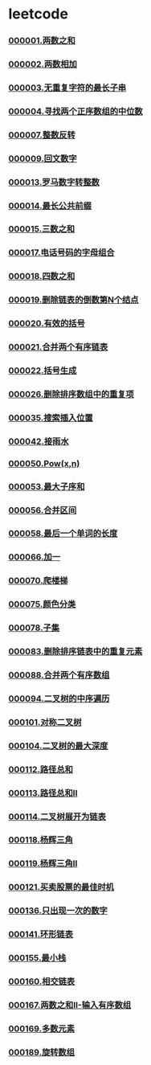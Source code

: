 # leetcode

### [000001.两数之和](https://github.com/vjudge/leetcode/tree/master/000001-000200/000001.两数之和)
### [000002.两数相加](https://github.com/vjudge/leetcode/tree/master/000001-000200/000002.两数相加)
### [000003.无重复字符的最长子串](https://github.com/vjudge/leetcode/tree/master/000001-000200/000003.无重复字符的最长子串)
### [000004.寻找两个正序数组的中位数](https://github.com/vjudge/leetcode/tree/master/000001-000200/000004.寻找两个正序数组的中位数)
### [](https://github.com/vjudge/leetcode/tree/master/000001-000200/)
### [](https://github.com/vjudge/leetcode/tree/master/000001-000200/)
### [000007.整数反转](https://github.com/vjudge/leetcode/tree/master/000001-000200/000007.整数反转)
### [](https://github.com/vjudge/leetcode/tree/master/000001-000200/)
### [000009.回文数字](https://github.com/vjudge/leetcode/tree/master/000001-000200/000009.回文数字)
### [](https://github.com/vjudge/leetcode/tree/master/000001-000200/)
### [](https://github.com/vjudge/leetcode/tree/master/000001-000200/)
### [](https://github.com/vjudge/leetcode/tree/master/000001-000200/)
### [000013.罗马数字转整数](https://github.com/vjudge/leetcode/tree/master/000001-000200/000013.罗马数字转整数)
### [000014.最长公共前缀](https://github.com/vjudge/leetcode/tree/master/000001-000200/000014.最长公共前缀)
### [000015.三数之和](https://github.com/vjudge/leetcode/tree/master/000001-000200/000015.三数之和)
### [](https://github.com/vjudge/leetcode/tree/master/000001-000200/)
### [000017.电话号码的字母组合](https://github.com/vjudge/leetcode/tree/master/000001-000200/000017.电话号码的字母组合)
### [000018.四数之和](https://github.com/vjudge/leetcode/tree/master/000001-000200/000018.四数之和)
### [000019.删除链表的倒数第N个结点](https://github.com/vjudge/leetcode/tree/master/000001-000200/000019.删除链表的倒数第N个结点)
### [000020.有效的括号](https://github.com/vjudge/leetcode/tree/master/000001-000200/000020.有效的括号)
### [000021.合并两个有序链表](https://github.com/vjudge/leetcode/tree/master/000001-000200/000021.合并两个有序链表)
### [000022.括号生成](https://github.com/vjudge/leetcode/tree/master/000001-000200/000022.括号生成)
### [](https://github.com/vjudge/leetcode/tree/master/000001-000200/)
### [](https://github.com/vjudge/leetcode/tree/master/000001-000200/)
### [](https://github.com/vjudge/leetcode/tree/master/000001-000200/)
### [](https://github.com/vjudge/leetcode/tree/master/000001-000200/)
### [000026.删除排序数组中的重复项](https://github.com/vjudge/leetcode/tree/master/000001-000200/000026.删除排序数组中的重复项)
### [](https://github.com/vjudge/leetcode/tree/master/000001-000200/)
### [000035.搜索插入位置](https://github.com/vjudge/leetcode/tree/master/000001-000200/000035.搜索插入位置)
### [](https://github.com/vjudge/leetcode/tree/master/000001-000200/)
### [](https://github.com/vjudge/leetcode/tree/master/000001-000200/)
### [000042.接雨水](https://github.com/vjudge/leetcode/tree/master/000001-000200/000042.接雨水)
### [](https://github.com/vjudge/leetcode/tree/master/000001-000200/)
### [](https://github.com/vjudge/leetcode/tree/master/000001-000200/)
### [000050.Pow(x,n)](https://github.com/vjudge/leetcode/tree/master/000001-000200/000050.Pow(x,n))
### [](https://github.com/vjudge/leetcode/tree/master/000001-000200/)
### [000053.最大子序和](https://github.com/vjudge/leetcode/tree/master/000001-000200/000053.最大子序和)
### [](https://github.com/vjudge/leetcode/tree/master/000001-000200/)
### [000056.合并区间](https://github.com/vjudge/leetcode/tree/master/000001-000200/000056.合并区间)
### [](https://github.com/vjudge/leetcode/tree/master/000001-000200/)
### [](https://github.com/vjudge/leetcode/tree/master/000001-000200/)
### [000058.最后一个单词的长度](https://github.com/vjudge/leetcode/tree/master/000001-000200/000058.最后一个单词的长度)
### [](https://github.com/vjudge/leetcode/tree/master/000001-000200/)
### [000066.加一](https://github.com/vjudge/leetcode/tree/master/000001-000200/000066.加一)
### [](https://github.com/vjudge/leetcode/tree/master/000001-000200/)
### [000070.爬楼梯](https://github.com/vjudge/leetcode/tree/master/000001-000200/000070.爬楼梯)
### [](https://github.com/vjudge/leetcode/tree/master/000001-000200/)
### [000075.颜色分类](https://github.com/vjudge/leetcode/tree/master/000001-000200/000075.颜色分类)
### [](https://github.com/vjudge/leetcode/tree/master/000001-000200/)
### [000078.子集](https://github.com/vjudge/leetcode/tree/master/000001-000200/000078.子集)
### [](https://github.com/vjudge/leetcode/tree/master/000001-000200/)
### [000083.删除排序链表中的重复元素](https://github.com/vjudge/leetcode/tree/master/000001-000200/000083.删除排序链表中的重复元素)
### [](https://github.com/vjudge/leetcode/tree/master/000001-000200/)
### [000088.合并两个有序数组](https://github.com/vjudge/leetcode/tree/master/000001-000200/000088.合并两个有序数组)
### [](https://github.com/vjudge/leetcode/tree/master/000001-000200/)
### [000094.二叉树的中序遍历](https://github.com/vjudge/leetcode/tree/master/000001-000200/000094.二叉树的中序遍历)
### [](https://github.com/vjudge/leetcode/tree/master/000001-000200/)
### [000101.对称二叉树](https://github.com/vjudge/leetcode/tree/master/000001-000200/000101.对称二叉树)
### [](https://github.com/vjudge/leetcode/tree/master/000001-000200/)
### [000104.二叉树的最大深度](https://github.com/vjudge/leetcode/tree/master/000001-000200/000104.二叉树的最大深度)
### [](https://github.com/vjudge/leetcode/tree/master/000001-000200/)
### [000112.路径总和](https://github.com/vjudge/leetcode/tree/master/000001-000200/000112.路径总和)
### [000113.路径总和II](https://github.com/vjudge/leetcode/tree/master/000001-000200/000113.路径总和II)
### [000114.二叉树展开为链表](https://github.com/vjudge/leetcode/tree/master/000001-000200/000114.二叉树展开为链表)
### [](https://github.com/vjudge/leetcode/tree/master/000001-000200/)
### [](https://github.com/vjudge/leetcode/tree/master/000001-000200/)
### [](https://github.com/vjudge/leetcode/tree/master/000001-000200/)
### [000118.杨辉三角](https://github.com/vjudge/leetcode/tree/master/000001-000200/000118.杨辉三角)
### [000119.杨辉三角II](https://github.com/vjudge/leetcode/tree/master/000001-000200/000119.杨辉三角II)
### [](https://github.com/vjudge/leetcode/tree/master/000001-000200/)
### [000121.买卖股票的最佳时机](https://github.com/vjudge/leetcode/tree/master/000001-000200/000121.买卖股票的最佳时机)
### [](https://github.com/vjudge/leetcode/tree/master/000001-000200/)
### [000136.只出现一次的数字](https://github.com/vjudge/leetcode/tree/master/000001-000200/000136.只出现一次的数字)
### [](https://github.com/vjudge/leetcode/tree/master/000001-000200/)
### [000141.环形链表](https://github.com/vjudge/leetcode/tree/master/000001-000200/000141.环形链表)
### [](https://github.com/vjudge/leetcode/tree/master/000001-000200/)
### [000155.最小栈](https://github.com/vjudge/leetcode/tree/master/000001-000200/000155.最小栈)
### [](https://github.com/vjudge/leetcode/tree/master/000001-000200/)
### [000160.相交链表](https://github.com/vjudge/leetcode/tree/master/000001-000200/000160.相交链表)
### [](https://github.com/vjudge/leetcode/tree/master/000001-000200/)
### [000167.两数之和II-输入有序数组](https://github.com/vjudge/leetcode/tree/master/000001-000200/000167.两数之和II-输入有序数组)
### [](https://github.com/vjudge/leetcode/tree/master/000001-000200/)
### [000169.多数元素](https://github.com/vjudge/leetcode/tree/master/000001-000200/000169.多数元素)
### [](https://github.com/vjudge/leetcode/tree/master/000001-000200/)
### [000189.旋转数组](https://github.com/vjudge/leetcode/tree/master/000001-000200/000189.旋转数组)
### [](https://github.com/vjudge/leetcode/tree/master/000001-000200/)
